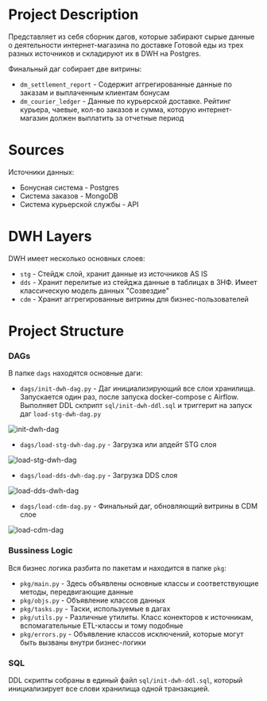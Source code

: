 # Project Description
Представляет из себя сборник дагов, которые забирают сырые данные о деятельности интернет-магазина по доставке Готовой еды из трех разных источников и складируют их в DWH на Postgres.

Финальный даг собирает две витрины:
- `dm_settlement_report` - Содержит аггрегированные данные по заказам и выплаченным клиентам бонусам
- `dm_courier_ledger` - Данные по курьерской доставке. Рейтинг курьера, чаевые, кол-во заказов и сумма, которую интернет-магазин должен выплатить за отчетные период

# Sources
Источники данных:
- Бонусная система - Postgres
- Система заказов - MongoDB
- Система курьерской службы - API 

# DWH Layers
DWH имеет несколько основных слоев:
- `stg` - Стейдж слой, хранит данные из источников AS IS
- `dds` - Хранит перелитые из стейджа данные в таблицах в 3НФ. Имеет классическую модель данных "Созвездие"
- `cdm` - Хранит аггрегированные витрины для бизнес-пользователей

# Project Structure
### DAGs
В папке `dags` находятся основные даги:
- `dags/init-dwh-dag.py` - Даг инициализирующий все слои хранилища. Запускается один раз, после запуска docker-compose с Airflow. Выполняет DDL скприпт `sql/init-dwh-ddl.sql` и триггерит на запуск даг `load-stg-dwh-dag.py`

![init-dwh-dag](https://github.com/Leonidee/three-source-dwh/tree/master/addons/init-dwh-dag.png?raw=true)

- `dags/load-stg-dwh-dag.py`  - Загрузка или апдейт STG слоя

![load-stg-dwh-dag](https://github.com/Leonidee/three-source-dwh/tree/master/addons/load-stg-dwh-dag.png?raw=true)

- `dags/load-dds-dwh-dag.py` - Загрузка DDS слоя

![load-dds-dwh-dag](https://github.com/Leonidee/three-source-dwh/tree/master/addons/load-dds-dwh-dag.png?raw=true)

- `dags/load-cdm-dag.py` - Финальный даг, обновляющий витрины в CDM слое

![load-cdm-dag](https://github.com/Leonidee/three-source-dwh/tree/master/addons/load-cdm-dag.png?raw=true)

### Bussiness Logic
Вся бизнес логика разбита по пакетам и находится в папке `pkg`:

- `pkg/main.py` - Здесь объявлены основные классы и соответствующие методы, передвигающие данные
- `pkg/objs.py` - Объявление классов данных
- `pkg/tasks.py` - Таски, используемые в дагах
- `pkg/utils.py` - Различные утилиты. Класс конекторов к источникам, вспомагательные ETL-классы и тому подобные
- `pkg/errors.py` - Объявление классов исключений, которые могут быть вызваны внутри бизнес-логики

### SQL
DDL скрипты собраны в единый файл `sql/init-dwh-ddl.sql`, который инициализирует все слови хранилища одной транзакцией.
